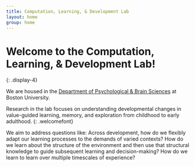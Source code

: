 ```yaml
---
title: Computation, Learning, & Development Lab
layout: home
group: home
---
```

# Welcome to the Computation, Learning, & Development Lab!
{: .display-4}
<br>

We are housed in the [Department of Psychological & Brain Sciences](https://www.bu.edu/psych/) at Boston University.

Research in the lab focuses on understanding developmental changes in value-guided learning, memory, and exploration from childhood to early adulthood.
{: .welcomefont}

We aim to address questions like: Across development, how do we flexibly adapt our learning processes to the demands of varied contexts? How do we learn about the structure of the environment and then use that structural knowledge to guide subsequent learning and decision-making? How do we learn to learn over multiple timescales of experience? 